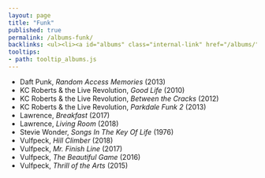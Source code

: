 ```yaml
---
layout: page
title: "Funk"
published: true
permalink: /albums-funk/
backlinks: <ul><li><a id="albums" class="internal-link" href="/albums/">Albums</a></li></ul>
tooltips: 
- path: tooltip_albums.js
---
```


* Daft Punk, *Random Access Memories* (2013)
* KC Roberts & the Live Revolution, *Good Life* (2010)
* KC Roberts & the Live Revolution, *Between the Cracks* (2012)
* KC Roberts & the Live Revolution, *Parkdale Funk 2* (2013)
* Lawrence, *Breakfast* (2017)
* Lawrence, *Living Room* (2018)
* Stevie Wonder, *Songs In The Key Of Life* (1976)
* Vulfpeck, *Hill Climber* (2018)
* Vulfpeck, *Mr. Finish Line* (2017)
* Vulfpeck, *The Beautiful Game* (2016)
* Vulfpeck, *Thrill of the Arts* (2015)

